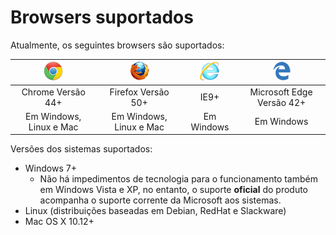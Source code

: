 ﻿# Browsers suportados

Atualmente, os seguintes browsers são suportados:

| ![Chrome](../../../images/web-pki/chrome.gif) | ![Firefox](../../../images/web-pki/firefox.gif)  | ![IE](../../../images/web-pki/ie.gif) | ![Edge](../../../images/web-pki/edge.gif) |
|:---------------------------------------------:|:------------------------------------------------:|:-------------------------------------:|:-----------------------------------------:|
| Chrome Versão 44+                             | Firefox Versão 50+                               | IE9+                                  | Microsoft Edge Versão 42+                 |
| Em Windows, Linux e Mac                       | Em Windows, Linux e Mac                          | Em Windows                            | Em Windows                                |


Versões dos sistemas suportados:

* Windows 7+
	* Não há impedimentos de tecnologia para o funcionamento também em Windows Vista e XP, no entanto, o suporte **oficial** do produto acompanha o suporte corrente da Microsoft aos sistemas.
* Linux (distribuições baseadas em Debian, RedHat e Slackware)
* Mac OS X 10.12+
